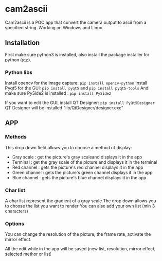 # cam2ascii
Cam2ascii is a POC app that convert the camera output to ascii from a specified string. Working on Windows and Linux.

## Installation 
First make sure python3 is installed, also install the package installer for python (`pip`).

### Python libs
Install opencv for the image capture: `pip install opencv-python`
Install Pyqt5 for the GUI: `pip install pyqt5` and `pip install pyqt5-tools`
And make sure PySide2 is installed : `pip install PySide2`

If you want to edit the GUI, install QT Designer: `pip install PyQt5Designer`
QT Designer will be installed "lib/QtDesigner/designer.exe"

## APP

### Methods
This drop down field allows you to choose a method of display:
 - Gray scale : get the picture's gray scaleand displays it in the app
 - Terminal : get the gray scale of the picture and displays it in the terminal
 - Red channel : gets the picture's red channel displays it in the app
 - Green channel : gets the picture's green channel displays it in the app
 - Blue channel : gets the picture's blue channel displays it in the app

### Char list
A char list represent the gradient of a gray scale
The drop down allows you to choose the list you want to render
You can also add your own list (min 3 characters)

### Options
You can change the resolution of the picture, the frame rate, activate the mirror effect.

All the edit while in the app will be saved (new list, resolution, mirror effect, selected methor or list)

